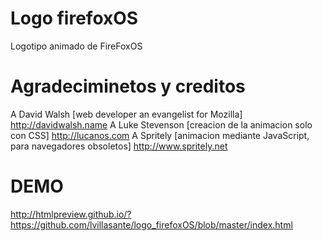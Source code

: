 Logo firefoxOS
==============

Logotipo animado de FireFoxOS

Agradeciminetos y creditos
==========================

A David Walsh [web developer an evangelist for Mozilla] http://davidwalsh.name
A Luke Stevenson [creacion de la animacion solo con CSS] http://lucanos.com
A Spritely [animacion mediante JavaScript, para navegadores obsoletos] http://www.spritely.net

DEMO
====
http://htmlpreview.github.io/?https://github.com/lvillasante/logo_firefoxOS/blob/master/index.html


